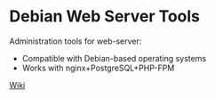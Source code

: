 # Debian Web Server Tools #

Administration tools for web-server:

* Compatible with Debian-based operating systems
* Works with nginx+PostgreSQL+PHP-FPM

[Wiki](https://bitbucket.org/sayonara-sama/debian-web-server-tools/wiki/Home)
